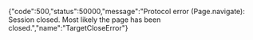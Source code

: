 {"code":500,"status":50000,"message":"Protocol error (Page.navigate): Session closed. Most likely the page has been closed.","name":"TargetCloseError"}